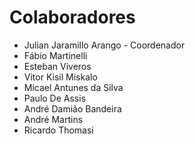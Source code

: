 # Colaboradores

* Julian Jaramillo Arango - Coordenador
* Fábio Martinelli
* Esteban Viveros
* Vitor Kisil Miskalo
* Micael Antunes da Silva
* Paulo De Assis
* André Damião Bandeira
* André Martins
* Ricardo Thomasi



